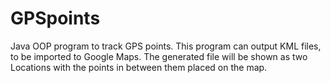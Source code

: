 # GPSpoints
Java OOP program to track GPS points.
This program can output KML files, to be imported to Google Maps.
The generated file will be shown as two Locations with the points in between them placed on the map.
